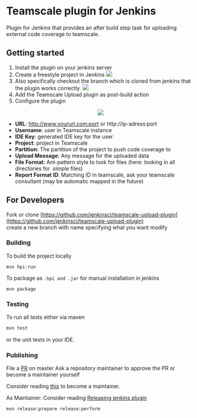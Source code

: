 # Teamscale plugin for Jenkins

Plugin for Jenkins that provides an after build step task for 
uploading external code coverage to teamscale. 





## Getting started
1. Install the plugin on your jenkins server
2. Create a freestyle project in Jenkins
![](https://github.com/jenkinsci/teamscale-upload-plugin/blob/master/doc/create_freestyle_project.gif)
3. Also specifically checkout the branch which is cloned from jenkins that the plugin works correctly.
![](https://github.com/jenkinsci/teamscale-upload-plugin/blob/master/doc/checkout_local_branch.gif)
4. Add the Teamscale Upload plugin as post-build action
5. Configure the plugin

<p align="center">
  <img src="https://github.com/jenkinsci/teamscale-upload-plugin/blob/master/doc/teamscale_upload_plugin_configuration.png">
</p>
  
* <b>URL</b>: http://www.yoururl.com:port or http://ip-adress:port
* <b>Username</b>: user in Teamscale instance
* <b>IDE Key</b>: generated IDE key for the user
* <b>Project</b>: project in Teamscale
* <b>Partition</b>: The partition of the project to push code coverage to
* <b>Upload Message</b>: Any message for the uploaded data
* <b>File Format</b>: Ant-pattern style to look for files (here: looking in all directories for .simple files)
* <b>Report Format ID</b>: Matching ID in teamscale, ask your teamscale consultant (may be automatic mapped in the future)



  





## For Developers

Fork or clone [https://github.com/jenkinsci/teamscale-upload-plugin](https://github.com/jenkinsci/teamscale-upload-plugin)  
create a new branch with name specifying what you want modify

### Building


To build the project locally
 ```
 mvn hpi:run
```

To package as ```.hpi and .jar``` for manual installation in jenkins
  ```
  mvn package
```


### Testing

To run all tests either via maven 

```bash
mvn test
```

or the unit tests in your IDE.

### Publishing

File a [PR](https://help.github.com/en/github/collaborating-with-issues-and-pull-requests/creating-a-pull-request) on master
Ask a repository maintainer to approve the PR or become a maintainer yourself 

Consider reading [this](https://jenkins.io/doc/developer/plugin-governance/managing-permissions/) to become a maintainer.

As Maintainer:
Consider reading [Releasing  jenkins plugin](https://jenkins.io/doc/developer/publishing/releasing/)
```bash
mvn release:prepare release:perform
```

